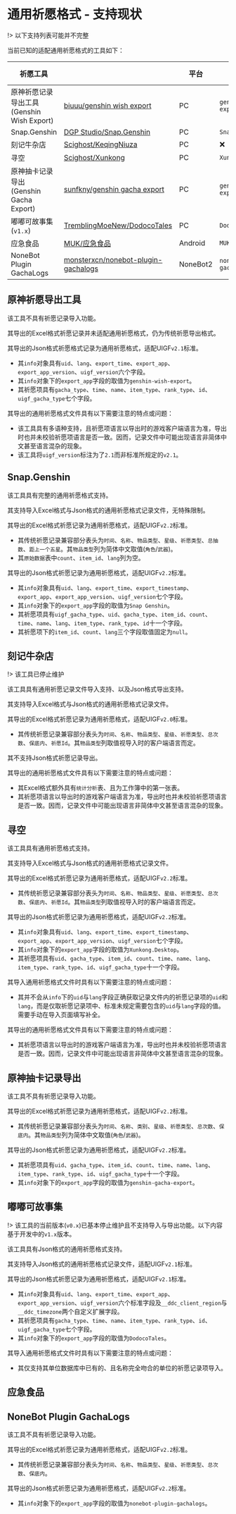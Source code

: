# 通用祈愿格式 - 支持现状

!> 以下支持列表可能并不完整

当前已知的适配通用祈愿格式的工具如下：

| 祈愿工具         |                     | 平台 | `export_app`            | 导入Excel | 导入Json | 导出Excel | 导出Json |
| ---------------- | ------------------- | ---- | ----------------------- | ------------ | ----------- | ------------ | ----------- |
| 原神祈愿记录导出工具<br/>(Genshin Wish Export) | [biuuu/genshin wish export](https://github.com/biuuu/genshin-wish-export) | PC   | `genshin-wish-export` | :x:          | :x:         | :x:          | `2.1`     |
|Snap.Genshin|[DGP Studio/Snap.Genshin](https://github.com/DGP-Studio/Snap.Genshin)|PC|`Snap Genshin`|`v2.2`|`v2.2`|`v2.2`|`v2.2`|
|刻记牛杂店|[Scighost/KeqingNiuza](https://github.com/Scighost/KeqingNiuza)|PC|:x:|`v2.0`|`v2.0`|`v2.0`|:x:|
|寻空|[Scighost/Xunkong](https://github.com/Scighost/Xunkong)|PC|`Xunkong.Desktop`|`v2.2`|`v2.2`|`v2.2`|`v2.2`|
|原神抽卡记录导出<br/>(Genshin Gacha Export)|[sunfkny/genshin gacha export](https://github.com/sunfkny/genshin-gacha-export)|PC|`genshin-gacha-export`|:x:|:x:|`v2.2`|`v2.2`|
|嘟嘟可故事集(`v1.x`)|[TremblingMoeNew/DodocoTales](https://github.com/TremblingMoeNew/DodocoTales)|PC|`DodocoTales`|:x:|`v2.1`|:x:|`v2.1`|
|应急食品|[MUK/应急食品](https://gtool.mukapp.top/)|Android|`MUKGenshinTool`|||||
|NoneBot Plugin GachaLogs|[monsterxcn/nonebot-plugin-gachalogs](https://github.com/monsterxcn/nonebot-plugin-gachalogs)|NoneBot2|`nonebot-plugin-gachalogs`|:x:|:x:|`v2.2`|`v2.2`|

## 原神祈愿导出工具

该工具不具有祈愿记录导入功能。

其导出的Excel格式祈愿记录并未适配通用祈愿格式，仍为传统祈愿导出格式。	

其导出的Json格式祈愿格式记录为通用祈愿格式，适配UIGF`v2.1`标准。

- 其`info`对象具有`uid`、`lang`、`export_time`、`export_app`、`export_app_version`、`uigf_version`六个字段。
- 其`info`对象下的`export_app`字段的取值为`genshin-wish-export`。
- 其祈愿项具有`gacha_type`、`time`、`name`、`item_type`、`rank_type`、`id`、`uigf_gacha_type`七个字段。

其导出的通用祈愿格式文件具有以下需要注意的特点或问题：

- 该工具具有多语种支持，且祈愿项语言以导出时的游戏客户端语言为准，导出时也并未校验祈愿项语言是否一致。因而，记录文件中可能出现语言非简体中文甚至语言混杂的现象。
- 该工具将`uigf_version`标注为了`2.1`而非标准所规定的`v2.1`。

## Snap.Genshin

该工具具有完整的通用祈愿格式支持。

其支持导入Excel格式与Json格式的通用祈愿格式记录文件，无特殊限制。

其导出的Excel格式祈愿记录为通用祈愿格式，适配UIGF`v2.2`标准。

- 其传统祈愿记录兼容部分表头为`时间`、`名称`、`物品类型`、`星级`、`祈愿类型`、`总抽数`、`距上一个五星`。其`物品类型`列为简体中文取值(`角色`/`武器`)。
- 其`原始数据`表中`count`、`item_id`、`lang`列为空。

其导出的Json格式祈愿记录为通用祈愿格式，适配UIGF`v2.2`标准。

- 其`info`对象具有`uid`、`lang`、`export_time`、`export_timestamp`、`export_app`、`export_app_version`、`uigf_version`七个字段。
- 其`info`对象下的`export_app`字段的取值为`Snap Genshin`。
- 其祈愿项具有`uigf_gacha_type`、`uid`、`gacha_type`、`item_id`、`count`、`time`、`name`、`lang`、`item_type`、`rank_type`、`id`十一个字段。
- 其祈愿项下的`item_id`、`count`、`lang`三个字段取值固定为`null`。

## 刻记牛杂店

!> 该工具已停止维护

该工具具有通用祈愿记录文件导入支持、以及Json格式导出支持。

其支持导入Excel格式与Json格式的通用祈愿格式记录文件。 

其导出的Excel格式祈愿记录为通用祈愿格式，适配UIGF`v2.0`标准。 

- 其传统祈愿记录兼容部分表头为`时间`、`名称`、`物品类型`、`星级`、`祈愿类型`、`总次数`、`保底内`、`祈愿Id`。其`物品类型`列取值视导入时的客户端语言而定。

其不支持Json格式祈愿记录导出。

其导出的通用祈愿格式文件具有以下需要注意的特点或问题：

- 其Excel格式额外具有`统计分析`表、且为工作簿中的第一张表。
- 其祈愿项语言以导出时的游戏客户端语言为准，导出时也并未校验祈愿项语言是否一致。因而，记录文件中可能出现语言非简体中文甚至语言混杂的现象。

## 寻空

该工具具有通用祈愿格式支持。

其支持导入Excel格式与Json格式的通用祈愿格式记录文件。

其导出的Excel格式祈愿记录为通用祈愿格式，适配UIGF`v2.2`标准。 

- 其传统祈愿记录兼容部分表头为`时间`、`名称`、`物品类型`、`星级`、`祈愿类型`、`总次数`、`保底内`、`祈愿Id`。其`物品类型`列取值视导入时的客户端语言而定。

其导出的Json格式祈愿记录为通用祈愿格式，适配UIGF`v2.2`标准。

- 其`info`对象具有`uid`、`lang`、`export_time`、`export_timestamp`、`export_app`、`export_app_version`、`uigf_version`七个字段。
- 其`info`对象下的`export_app`字段的取值为`Xunkong.Desktop`。
- 其祈愿项具有`uid`、`gacha_type`、`item_id`、`count`、`time`、`name`、`lang`、`item_type`、`rank_type`、`id`、`uigf_gacha_type`十一个字段。

其导入通用祈愿格式文件时具有以下需要注意的特点或问题：

- 其并不会从`info`下的`uid`与`lang`字段正确获取记录文件内的祈愿记录项的`uid`和`lang`，而是仅取祈愿记录项中、标准未规定需要包含的`uid`与`lang`字段的值。需要手动在导入页面填写补全。

其导出的通用祈愿格式文件具有以下需要注意的特点或问题：

- 其祈愿项语言以导出时的游戏客户端语言为准，导出时也并未校验祈愿项语言是否一致。因而，记录文件中可能出现语言非简体中文甚至语言混杂的现象。

## 原神抽卡记录导出

该工具不具有祈愿记录导入功能。

其导出的Excel格式祈愿记录为通用祈愿格式，适配UIGF`v2.2`标准。 

- 其传统祈愿记录兼容部分表头为`时间`、`名称`、`类别`、`星级`、`祈愿类型`、`总次数`、`保底内`。其`物品类型`列为简体中文取值(`角色`/`武器`)。

其导出的Json格式祈愿记录为通用祈愿格式，适配UIGF`v2.2`标准。

- 其祈愿项具有`uid`、`gacha_type`、`item_id`、`count`、`time`、`name`、`lang`、`item_type`、`rank_type`、`id`、`uigf_gacha_type`十一个字段。
- 其`info`对象下的`export_app`字段的取值为`genshin-gacha-export`。

## 嘟嘟可故事集

!> 该工具的当前版本(`v0.x`)已基本停止维护且不支持导入与导出功能。以下内容基于开发中的`v1.x`版本。

该工具具有Json格式的通用祈愿格式支持。

其支持导入Json格式的通用祈愿格式记录文件，适配UIGF`v2.1`标准。

其导出的Json格式祈愿记录为通用祈愿格式，适配UIGF`v2.1`标准。

- 其`info`对象具有`uid`、`lang`、`export_time`、`export_app`、`export_app_version`、`uigf_version`六个标准字段及`__ddc_client_region`与`__ddc_timezone`两个自定义扩展字段。
- 其祈愿项具有`gacha_type`、`time`、`name`、`item_type`、`rank_type`、`id`、`uigf_gacha_type`七个字段。
- 其`info`对象下的`export_app`字段的取值为`DodocoTales`。

其导入通用祈愿格式文件时具有以下需要注意的特点或问题：

- 其仅支持其单位数据库中已有的、且名称完全吻合的单位的祈愿记录项导入。

## 应急食品



## NoneBot Plugin GachaLogs

该工具不具有祈愿记录导入功能。

其导出的Excel格式祈愿记录为通用祈愿格式，适配UIGF`v2.2`标准。 

- 其传统祈愿记录兼容部分表头为`时间`、`名称`、`物品类型`、`星级`、`祈愿类型`、`总次数`、`保底内`。

其导出的Json格式祈愿记录为通用祈愿格式，适配UIGF`v2.2`标准。

- 其`info`对象下的`export_app`字段的取值为`nonebot-plugin-gachalogs`。